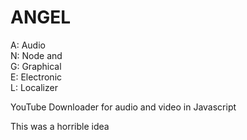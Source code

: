 # ANGEL

A: Audio   
N: Node and   
G: Graphical   
E: Electronic   
L: Localizer   

YouTube Downloader for audio and video in Javascript

This was a horrible idea
